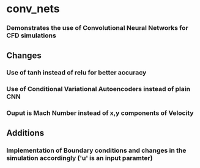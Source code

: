 # conv_nets

### Demonstrates the use of Convolutional Neural Networks for CFD simulations

## Changes
### Use of tanh instead of relu for better accuracy
### Use of Conditional Variational Autoencoders instead of plain CNN
### Ouput is Mach Number instead of x,y components of Velocity

## Additions
### Implementation of Boundary conditions and changes in the simulation accordingly ('u' is an input paramter)
